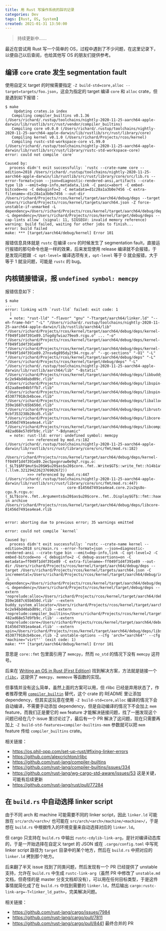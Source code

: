 ```yaml
---
title: 用 Rust 写操作系统的踩坑记录
categories: Dev
tags: [Rust, OS, System]
created: 2021-01-31 13:50:00
---
```


> 持续更新中……

最近在尝试用 Rust 写一个简单的 OS，过程中遇到了不少问题，在这里记录下，以便自己以后查阅，也给其他写 OS 的朋友们提供参考。

## 编译 `core` crate 发生 segmentation fault

使用自定义 target 的时候需要指定 `-Z build-std=core,alloc --target=targets/foo.json`，这会为指定的 target 编译 `core` 和 `alloc` crate，但是遇到如下报错：

```
$ make
    Updating crates.io index
   Compiling compiler_builtins v0.1.36 (/Users/richard/.rustup/toolchains/nightly-2020-11-25-aarch64-apple-darwin/lib/rustlib/src/rust/vendor/compiler_builtins)
   Compiling core v0.0.0 (/Users/richard/.rustup/toolchains/nightly-2020-11-25-aarch64-apple-darwin/lib/rustlib/src/rust/library/core)
   Compiling kernel v0.1.0 (/Users/richard/Projects/rcos/kernel)
   Compiling rustc-std-workspace-core v1.99.0 (/Users/richard/.rustup/toolchains/nightly-2020-11-25-aarch64-apple-darwin/lib/rustlib/src/rust/library/rustc-std-workspace-core)
error: could not compile `core`

Caused by:
  process didn't exit successfully: `rustc --crate-name core --edition=2018 /Users/richard/.rustup/toolchains/nightly-2020-11-25-aarch64-apple-darwin/lib/rustlib/src/rust/library/core/src/lib.rs --error-format=json --json=diagnostic-rendered-ansi,artifacts --crate-type lib --emit=dep-info,metadata,link -C panic=abort -C embed-bitcode=no -C debuginfo=2 -C metadata=d1c28a1a3b0e7456 -C extra-filename=-d1c28a1a3b0e7456 --out-dir /Users/richard/Projects/rcos/kernel/target/aarch64/debug/deps --target /Users/richard/Projects/rcos/kernel/targets/aarch64.json -Z force-unstable-if-unmarked -L dependency=/Users/richard/Projects/rcos/kernel/target/aarch64/debug/deps -L dependency=/Users/richard/Projects/rcos/kernel/target/debug/deps --cap-lints allow` (signal: 11, SIGSEGV: invalid memory reference)
warning: build failed, waiting for other jobs to finish...
error: build failed
make: *** [target/aarch64/debug/kernel] Error 101
```

报错信息具体就是 `rustc` 在编译 `core` 的时候发生了 segmentation fault，直接运行报错的那句命令也是一样的效果，后来发现使用 release 编译就不会报错，于是发现问题跟 `-C opt-level=` 编译选项有关，`opt-level` 等于 0 就会报错，大于等于 1 就没问题，可能是 `rustc` 的 bug。

## 内核链接错误，报 `undefined symbol: memcpy`

报错信息如下：

```
$ make
...
error: linking with `rust-lld` failed: exit code: 1
  |
  = note: "rust-lld" "-flavor" "gnu" "-Ttarget/aarch64/linker.ld" "--eh-frame-hdr" "-L" "/Users/richard/.rustup/toolchains/nightly-2020-11-25-aarch64-apple-darwin/lib/rustlib/aarch64/lib" "/Users/richard/Projects/rcos/kernel/target/aarch64/debug/deps/kernel-ff049f1d4f391e89.1fogdgfwiaz79eo9.rcgu.o" ... "-o" "/Users/richard/Projects/rcos/kernel/target/aarch64/debug/deps/kernel-ff049f1d4f391e89" "/Users/richard/Projects/rcos/kernel/target/aarch64/debug/deps/kernel-ff049f1d4f391e89.27nsv6g895dy2t94.rcgu.o" "--gc-sections" "-O1" "-L" "/Users/richard/Projects/rcos/kernel/target/aarch64/debug/deps" "-L" "/Users/richard/Projects/rcos/kernel/target/debug/deps" "-L" "/Users/richard/.rustup/toolchains/nightly-2020-11-25-aarch64-apple-darwin/lib/rustlib/aarch64/lib" "-Bstatic" "/Users/richard/Projects/rcos/kernel/target/aarch64/debug/deps/libbuddy_system_allocator-6c2e94bd40abd09c.rlib" "/Users/richard/Projects/rcos/kernel/target/aarch64/debug/deps/libspin-452aa8ee04b5ffb7.rlib" "/Users/richard/Projects/rcos/kernel/target/aarch64/debug/deps/libspin-453077918cb4bcee.rlib" "/Users/richard/Projects/rcos/kernel/target/aarch64/debug/deps/liballoc-359e1687c65b650d.rlib" "/Users/richard/Projects/rcos/kernel/target/aarch64/debug/deps/librustc_std_workspace_core-9cbf353238b20cd5.rlib" "/Users/richard/Projects/rcos/kernel/target/aarch64/debug/deps/libcore-81456d7491ea4ea4.rlib" "/Users/richard/Projects/rcos/kernel/target/aarch64/debug/deps/libcompiler_builtins-482ad68e57d9fb9c.rlib" "-Bdynamic"
  = note: rust-lld: error: undefined symbol: memcpy
          >>> referenced by mod.rs:182 (/Users/richard/.rustup/toolchains/nightly-2020-11-25-aarch64-apple-darwin/lib/rustlib/src/rust/library/core/src/fmt/mod.rs:182)
          >>>               /Users/richard/Projects/rcos/kernel/target/aarch64/debug/deps/kernel-ff049f1d4f391e89.2ec5pxgnruw0e9q7.rcgu.o:(_$LT$$RF$mut$u20$W$u20$as$u20$core..fmt..Write$GT$::write_fmt::h14b1afbd1a65c84b (.llvm.3212942262376902672))
          >>> referenced by mod.rs:447 (/Users/richard/.rustup/toolchains/nightly-2020-11-25-aarch64-apple-darwin/lib/rustlib/src/rust/library/core/src/fmt/mod.rs:447)
          >>>               core-81456d7491ea4ea4.core.2iv2qs8o-cgu.9.rcgu.o:(_$LT$core..fmt..Arguments$u20$as$u20$core..fmt..Display$GT$::fmt::haadaeb7738e71625) in archive /Users/richard/Projects/rcos/kernel/target/aarch64/debug/deps/libcore-81456d7491ea4ea4.rlib
          

error: aborting due to previous error; 35 warnings emitted

error: could not compile `kernel`

Caused by:
  process didn't exit successfully: `rustc --crate-name kernel --edition=2018 src/main.rs --error-format=json --json=diagnostic-rendered-ansi --crate-type bin --emit=dep-info,link -C opt-level=2 -C embed-bitcode=no -C debuginfo=2 -C debug-assertions=on -C metadata=ff049f1d4f391e89 -C extra-filename=-ff049f1d4f391e89 --out-dir /Users/richard/Projects/rcos/kernel/target/aarch64/debug/deps --target /Users/richard/Projects/rcos/kernel/targets/aarch64.json -C incremental=/Users/richard/Projects/rcos/kernel/target/aarch64/debug/incremental -L dependency=/Users/richard/Projects/rcos/kernel/target/aarch64/debug/deps -L dependency=/Users/richard/Projects/rcos/kernel/target/debug/deps --extern 'noprelude:alloc=/Users/richard/Projects/rcos/kernel/target/aarch64/debug/deps/liballoc-359e1687c65b650d.rlib' --extern buddy_system_allocator=/Users/richard/Projects/rcos/kernel/target/aarch64/debug/deps/libbuddy_system_allocator-6c2e94bd40abd09c.rlib --extern 'noprelude:compiler_builtins=/Users/richard/Projects/rcos/kernel/target/aarch64/debug/deps/libcompiler_builtins-482ad68e57d9fb9c.rlib' --extern 'noprelude:core=/Users/richard/Projects/rcos/kernel/target/aarch64/debug/deps/libcore-81456d7491ea4ea4.rlib' --extern spin=/Users/richard/Projects/rcos/kernel/target/aarch64/debug/deps/libspin-453077918cb4bcee.rlib -Z unstable-options --cfg 'arch="aarch64"' --cfg 'machine="virt"'` (exit code: 1)
make: *** [target/aarch64/debug/kernel] Error 101
```

意思是 `core::fmt` 包里面引用了 `memcpy`，然而 `no_std` 的情况下没有 `memcpy` 这符号。

后来在 [Writing an OS in Rust (First Edition)](https://os.phil-opp.com/set-up-rust/#fixing-linker-errors) 找到解决方案，方法就是链接一个 [`rlibc`](https://crates.io/crates/rlibc)，这提供了 `memcpy`、`memmove` 等函数的实现。

但事情并没有这么简单，虽然上面的方案可以用，但 rlibc 已经是弃用状态了，作者推荐使用 [`compiler_builtin`](https://github.com/rust-lang/compiler-builtins) 替代，这个 crate 的 README 里让添加 dependency，但其实这玩意在使用 `-Z build-std=core,alloc` 编译的情况下会自动编译，不需要手动添加 dependency，但是自动编译的情况下不会加上 `mem` feature，而我们正是要它的 `mem` feature 才能解决链接问题，找了一圈发现这个问题已经在几个 issue 里讨论过了，最后有一个 PR 解决了这问题，现在只需要再加上 `-Z build-std-features=compiler-builtins-mem` 参数就可以把 `mem` feature 传给 `compiler_builtins` crate。

相关链接：

- https://os.phil-opp.com/set-up-rust/#fixing-linker-errors
- https://github.com/alexcrichton/rlibc
- https://github.com/rust-lang/compiler-builtins
- https://github.com/rust-lang/compiler-builtins/issues/334
- https://github.com/rust-lang/wg-cargo-std-aware/issues/53 这是关键，可能有后续更新
- https://github.com/rust-lang/rust/pull/77284

## 在 `build.rs` 中自动选择 linker script

由于不同 arch 和 machine 可能需要不同的 linker script，因此 `linker.ld` 可能放在 `src/arch/<arch>/` 也可能在 `src/arch/<arch>/machine/<machine>/`，于是想在 `build.rs` 中根据传入的环境变量来自动选择对应的 `linker.ld`。

但 cargo 只支持在 `build.rs` 中输出 `rustc-cdylib-link-arg`，是针对编译动态库的，于是一开始选择在自定义 target 的 JSON 或在 `.cargo/config.toml` 中写死 linker script 路径为 `target` 目录中的某个地方，然后在 `build.rs` 中把对应的 `linker.ld` 拷到那个地方。

后来翻了半天 issue 找到了同类问题，然后发现有一个 PR 已经提供了 unstable 支持，允许在 `build.rs` 中生成 `rustc-link-arg`（虽然 PR 中修改了 `unstable.md` 文档，但奇怪的是 master 分支文档却没有），可以用在任何目标类型，于是这件事情就简化成了在 `build.rs` 中找到需要的 `linker.ld`，然后输出 `cargo:rustc-link-arg=-T<linker_ld_path>`，完美解决问题。

相关链接：

- https://github.com/rust-lang/cargo/issues/7984
- https://github.com/rust-lang/cargo/pull/7811
- https://github.com/rust-lang/cargo/pull/8441 最终合并的 PR
